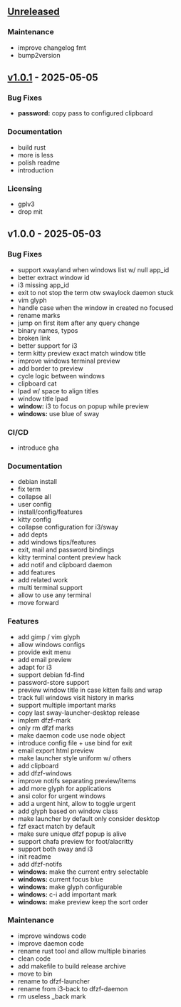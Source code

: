 <a name="unreleased"></a>
## [Unreleased]

### Maintenance
- improve changelog fmt
- bump2version


<a name="v1.0.1"></a>
## [v1.0.1] - 2025-05-05
### Bug Fixes
- **password:** copy pass to configured clipboard

### Documentation
- build rust
- more is less
- polish readme
- introduction

### Licensing
- gplv3
- drop mit


<a name="v1.0.0"></a>
## v1.0.0 - 2025-05-03
### Bug Fixes
- support xwayland when windows list w/ null app_id
- better extract window id
- i3 missing app_id
- exit to not stop the term otw swaylock daemon stuck
- vim glyph
- handle case when the window in created no focused
- rename marks
- jump on first item after any query change
- binary names, typos
- broken link
- better support for i3
- term kitty preview exact match window title
- improve windows terminal preview
- add border to preview
- cycle logic between windows
- clipboard cat
- lpad w/ space to align titles
- window title lpad
- **window:** i3 to focus on popup while preview
- **windows:** use blue of sway

### CI/CD
- introduce gha

### Documentation
- debian install
- fix term
- collapse all
- user config
- install/config/features
- kitty config
- collapse configuration for i3/sway
- add depts
- add windows tips/features
- exit, mail and password bindings
- kitty terminal content preview hack
- add notif and clipboard daemon
- add features
- add related work
- multi terminal support
- allow to use any terminal
- move forward

### Features
- add gimp / vim glyph
- allow windows configs
- provide exit menu
- add email preview
- adapt for i3
- support debian fd-find
- password-store support
- preview window title in case kitten fails and wrap
- track full windows visit history in marks
- support multiple important marks
- copy last sway-launcher-desktop release
- implem dfzf-mark
- only rm dfzf marks
- make daemon code use node object
- introduce config file + use bind for exit
- email export html preview
- make launcher style uniform w/ others
- add clipboard
- add dfzf-windows
- improve notifs separating preview/items
- add more glyph for applications
- ansi color for urgent windows
- add a urgent hint, allow to toggle urgent
- add glyph based on window class
- make launcher by default only consider desktop
- fzf exact match by default
- make sure unique dfzf popup is alive
- support chafa preview for foot/alacritty
- support both sway and i3
- init readme
- add dfzf-notifs
- **windows:** make the current entry selectable
- **windows:** current focus blue
- **windows:** make glyph configurable
- **windows:** c-i add important mark
- **windows:** make preview keep the sort order

### Maintenance
- improve windows code
- improve daemon code
- rename rust tool and allow multiple binaries
- clean code
- add makefile to build release archive
- move to bin
- rename to dfzf-launcher
- rename from i3-back to dfzf-daemon
- rm useless _back mark


[Unreleased]: https://github.com/parisni/dfzf/compare/v1.0.1...HEAD
[v1.0.1]: https://github.com/parisni/dfzf/compare/v1.0.0...v1.0.1
